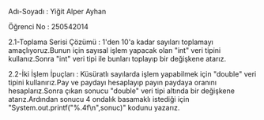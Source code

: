 Adı-Soyadı : Yiğit Alper Ayhan

Öğrenci No : 250542014

2.1-Toplama Serisi Çözümü :
1'den 10'a kadar sayıları toplamayı amaçlıyoruz.Bunun için sayısal işlem yapacak olan "int" veri tipini kullanız.Sonra "int" veri tipi ile bunları toplayıp bir değişkene atarız.

2.2-İki İşlem İpuçları :
Küsüratlı sayılarda işlem yapabilmek için "double" veri tipini kullanırız.Pay ve paydayı hesaplayıp payın paydaya oranını hesaplarız.Sonra çıkan sonucu "double" veri tipi altında bir değişkene atarız.Ardından sonucu 4 ondalık basamaklı istediği için "System.out.printf("%.4f\n",sonuc)" kodunu yazarız.



